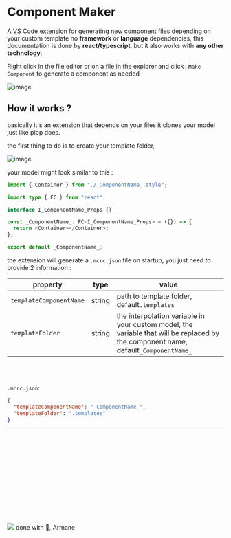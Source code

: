 # Component Maker

A VS Code extension for generating new component files depending on your custom template
no **framework** or **language** dependencies, this documentation is done by **react/typescript**, but it also works with **any other technology**.

Right click in the file editor or on a file in the explorer and click `📐Make Component` to generate a component as needed

![image](https://user-images.githubusercontent.com/46249965/204175708-1b02f881-87ef-4f4b-aeaf-2fb37fde1891.png)


## How it works ?

basically it's an extension that depends on your files
it clones your model just like plop does.

the first thing to do is to create your template folder,

![image](https://user-images.githubusercontent.com/46249965/204176951-266d00fb-b54f-4e9c-8bca-fdf9a5bd6d5d.png)

your model might look similar to this :

```ts
import { Container } from "./_ComponentName_.style";

import type { FC } from "react";

interface I_ComponentName_Props {}

const _ComponentName_: FC<I_ComponentName_Props> = ({}) => {
  return <Container></Container>;
};

export default _ComponentName_;
```

the extension will generate a `.mcrc.json` file on startup, you just need to provide 2 information :


| property                | type   | value                                                                                                                               |
| ------------------------- | -------- | ------------------------------------------------------------------------------------------------------------------------------------- |
| `templateComponentName` | string | path to template folder, default`.templates`                                                                                        |
| `templateFolder`        | string | the interpolation variable in your custom model, the variable that will be replaced by the component name, default`_ComponentName_` |

<br /> 
<br />

`.mcrc.json`:

```json
{
  "templateComponentName": "_ComponentName_",
  "templateFolder": ".templates"
}
```

---

<br /> <br /> <br /> <br />
<br /> <br /> <br /> <br />
<br /> <br /> <br /> <br />
![](https://www.crossed-flag-pins.com/animated-flag-gif/gifs/Morocco_120-animated-flag-gifs.gif) done with 💙, Armane
